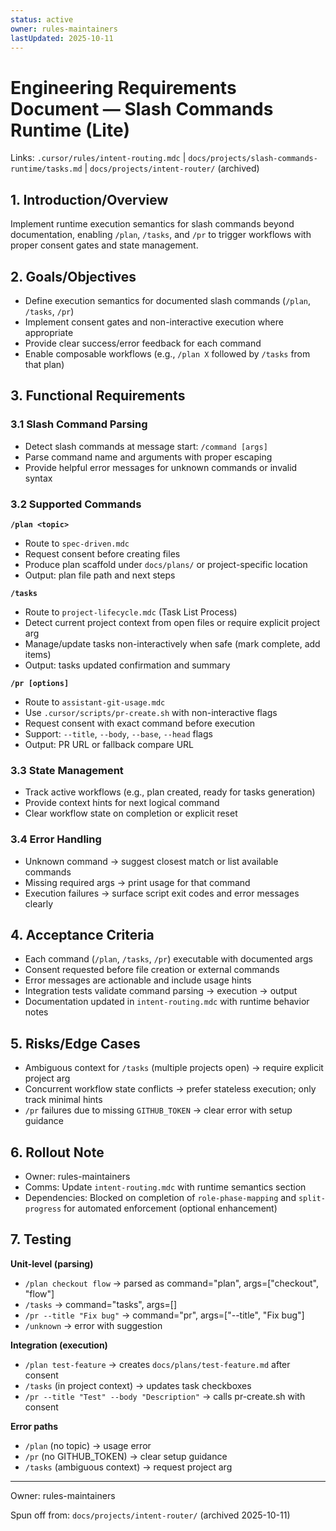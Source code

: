 ```yaml
---
status: active
owner: rules-maintainers
lastUpdated: 2025-10-11
---
```


# Engineering Requirements Document — Slash Commands Runtime (Lite)

Links: `.cursor/rules/intent-routing.mdc` | `docs/projects/slash-commands-runtime/tasks.md` | `docs/projects/intent-router/` (archived)

## 1. Introduction/Overview

Implement runtime execution semantics for slash commands beyond documentation, enabling `/plan`, `/tasks`, and `/pr` to trigger workflows with proper consent gates and state management.

## 2. Goals/Objectives

- Define execution semantics for documented slash commands (`/plan`, `/tasks`, `/pr`)
- Implement consent gates and non-interactive execution where appropriate
- Provide clear success/error feedback for each command
- Enable composable workflows (e.g., `/plan X` followed by `/tasks` from that plan)

## 3. Functional Requirements

### 3.1 Slash Command Parsing

- Detect slash commands at message start: `/command [args]`
- Parse command name and arguments with proper escaping
- Provide helpful error messages for unknown commands or invalid syntax

### 3.2 Supported Commands

**`/plan <topic>`**

- Route to `spec-driven.mdc`
- Request consent before creating files
- Produce plan scaffold under `docs/plans/` or project-specific location
- Output: plan file path and next steps

**`/tasks`**

- Route to `project-lifecycle.mdc` (Task List Process)
- Detect current project context from open files or require explicit project arg
- Manage/update tasks non-interactively when safe (mark complete, add items)
- Output: tasks updated confirmation and summary

**`/pr [options]`**

- Route to `assistant-git-usage.mdc`
- Use `.cursor/scripts/pr-create.sh` with non-interactive flags
- Request consent with exact command before execution
- Support: `--title`, `--body`, `--base`, `--head` flags
- Output: PR URL or fallback compare URL

### 3.3 State Management

- Track active workflows (e.g., plan created, ready for tasks generation)
- Provide context hints for next logical command
- Clear workflow state on completion or explicit reset

### 3.4 Error Handling

- Unknown command → suggest closest match or list available commands
- Missing required args → print usage for that command
- Execution failures → surface script exit codes and error messages clearly

## 4. Acceptance Criteria

- Each command (`/plan`, `/tasks`, `/pr`) executable with documented args
- Consent requested before file creation or external commands
- Error messages are actionable and include usage hints
- Integration tests validate command parsing → execution → output
- Documentation updated in `intent-routing.mdc` with runtime behavior notes

## 5. Risks/Edge Cases

- Ambiguous context for `/tasks` (multiple projects open) → require explicit project arg
- Concurrent workflow state conflicts → prefer stateless execution; only track minimal hints
- `/pr` failures due to missing `GITHUB_TOKEN` → clear error with setup guidance

## 6. Rollout Note

- Owner: rules-maintainers
- Comms: Update `intent-routing.mdc` with runtime semantics section
- Dependencies: Blocked on completion of `role-phase-mapping` and `split-progress` for automated enforcement (optional enhancement)

## 7. Testing

**Unit-level (parsing)**

- `/plan checkout flow` → parsed as command="plan", args=["checkout", "flow"]
- `/tasks` → command="tasks", args=[]
- `/pr --title "Fix bug"` → command="pr", args=["--title", "Fix bug"]
- `/unknown` → error with suggestion

**Integration (execution)**

- `/plan test-feature` → creates `docs/plans/test-feature.md` after consent
- `/tasks` (in project context) → updates task checkboxes
- `/pr --title "Test" --body "Description"` → calls pr-create.sh with consent

**Error paths**

- `/plan` (no topic) → usage error
- `/pr` (no GITHUB_TOKEN) → clear setup guidance
- `/tasks` (ambiguous context) → request project arg

---

Owner: rules-maintainers

Spun off from: `docs/projects/intent-router/` (archived 2025-10-11)
